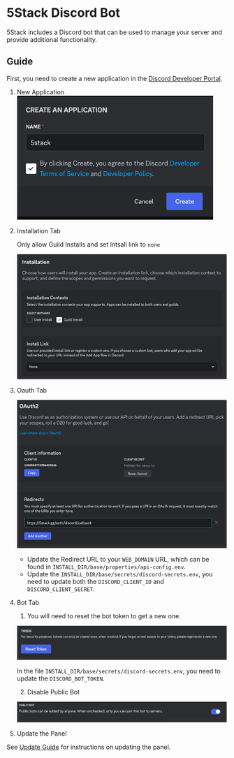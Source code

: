 # 5Stack Discord Bot

5Stack includes a Discord bot that can be used to manage your server and provide additional functionality.

## Guide

First, you need to create a new application in the [Discord Developer Portal](https://discord.com/developers/applications).

1. New Application
    ![Create Application](./discord-create-application.png)

2. Installation Tab

    Only allow Guild Installs and set Intsall link to `none`

    ![Installation Tab](./discord-installation.png)

3. Oauth Tab

    ![Oauth URL](./discord-oauth.png)

    * Update the Redirect URL to your `WEB_DOMAIN` URL, which can be found in `INSTALL_DIR/base/properties/api-config.env`.
    * Update the `INSTALL_DIR/base/secrets/discord-secrets.env`, you need to update both the `DISCORD_CLIENT_ID` and `DISCORD_CLIENT_SECRET`.

4. Bot Tab 

    1. You will need to reset the bot token to get a new one.      

      ![Reset Token](./discord-reset-token.png)

    In the file `INSTALL_DIR/base/secrets/discord-secrets.env`, you need to update the `DISCORD_BOT_TOKEN`.

    2. Disable Public Bot

      ![Public Bot](./discord-public-bot.png)
5. Update the Panel

See [Update Guide](/install/updating) for instructions on updating the panel.

